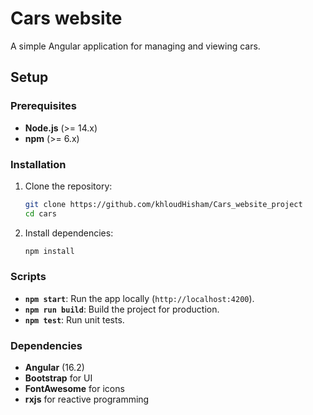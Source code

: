 # Cars website 

A simple Angular application for managing and viewing cars.

## Setup

### Prerequisites
- **Node.js** (>= 14.x)
- **npm** (>= 6.x)

### Installation
1. Clone the repository:
   ```bash
   git clone https://github.com/khloudHisham/Cars_website_project
   cd cars
   ```
2. Install dependencies:
   ```bash
   npm install
   ```

### Scripts
- **`npm start`**: Run the app locally (`http://localhost:4200`).
- **`npm run build`**: Build the project for production.
- **`npm test`**: Run unit tests.

### Dependencies
- **Angular** (16.2)
- **Bootstrap** for UI
- **FontAwesome** for icons
- **rxjs** for reactive programming

